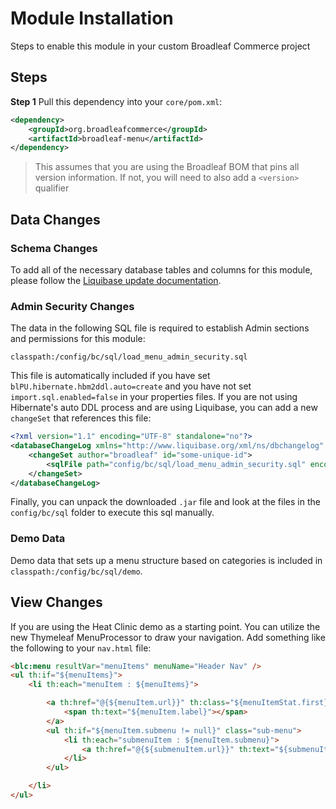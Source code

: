 # Module Installation

Steps to enable this module in your custom Broadleaf Commerce project

## Steps

**Step 1** Pull this dependency into your `core/pom.xml`:

```xml
<dependency>
    <groupId>org.broadleafcommerce</groupId>
    <artifactId>broadleaf-menu</artifactId>
</dependency>
```

> This assumes that you are using the Broadleaf BOM that pins all version information. If not, you will need to also add a `<version>` qualifier

## Data Changes

### Schema Changes

To add all of the necessary database tables and columns for this module, please follow the [Liquibase update documentation](https://www.broadleafcommerce.com/docs/core/current/appendix/managing-db-versions-migrations-with-liquibase).

### Admin Security Changes

The data in the following SQL file is required to establish Admin sections and permissions for this module:

```
classpath:/config/bc/sql/load_menu_admin_security.sql
```

This file is automatically included if you have set `blPU.hibernate.hbm2ddl.auto=create` and you have not set `import.sql.enabled=false` in your properties files. If you are not using Hibernate's auto DDL process and are using Liquibase, you can add a new `changeSet` that references this file:


```xml
<?xml version="1.1" encoding="UTF-8" standalone="no"?>
<databaseChangeLog xmlns="http://www.liquibase.org/xml/ns/dbchangelog" xmlns:ext="http://www.liquibase.org/xml/ns/dbchangelog-ext" xmlns:xsi="http://www.w3.org/2001/XMLSchema-instance" xsi:schemaLocation="http://www.liquibase.org/xml/ns/dbchangelog-ext http://www.liquibase.org/xml/ns/dbchangelog/dbchangelog-ext.xsd http://www.liquibase.org/xml/ns/dbchangelog http://www.liquibase.org/xml/ns/dbchangelog/dbchangelog-3.5.xsd">
    <changeSet author="broadleaf" id="some-unique-id">
	    <sqlFile path="config/bc/sql/load_menu_admin_security.sql" encoding="utf8" stripComments="true" />
    </changeSet>
</databaseChangeLog>
```

Finally, you can unpack the downloaded `.jar` file and look at the files in the `config/bc/sql` folder to execute this sql manually.

### Demo Data

Demo data that sets up a menu structure based on categories is included in `classpath:/config/bc/sql/demo`. 

## View Changes

If you are using the Heat Clinic demo as a starting point. You can utilize the new Thymeleaf MenuProcessor to draw your navigation.
Add something like the following to your `nav.html` file:

```html
<blc:menu resultVar="menuItems" menuName="Header Nav" />
<ul th:if="${menuItems}">
    <li th:each="menuItem : ${menuItems}">

        <a th:href="@{${menuItem.url}}" th:class="${menuItemStat.first}? 'home'">
            <span th:text="${menuItem.label}"></span>
        </a>
        <ul th:if="${menuItem.submenu != null}" class="sub-menu">
            <li th:each="submenuItem : ${menuItem.submenu}">
                <a th:href="@{${submenuItem.url}}" th:text="${submenuItem.label}"></a>
            </li>
        </ul>

    </li>
</ul>
```
